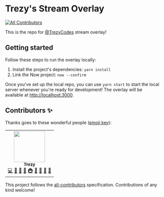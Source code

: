 # Trezy's Stream Overlay
<!-- ALL-CONTRIBUTORS-BADGE:START - Do not remove or modify this section -->
[![All Contributors](https://img.shields.io/badge/all_contributors-1-orange.svg?style=flat-square)](#contributors-)
<!-- ALL-CONTRIBUTORS-BADGE:END -->

This is the repo for [@TrezyCodes][twitch] stream overlay!

## Getting started

Follow these steps to run the overlay locally:

1. Install the project's dependencies:
  ```yarn install```
1. Link the Now project:
  ```now --confirm```

Once you've set up the local repo, you can use `yarn start` to start the local server whenever you're ready for development! The overlay will be available at [http://localhost:3000](http://localhost:3000).

[twitch]: https://twitch.tv/TrezyCodes "TrezyCodes on Twitch"

## Contributors ✨

Thanks goes to these wonderful people ([emoji key](https://allcontributors.org/docs/en/emoji-key)):

<!-- ALL-CONTRIBUTORS-LIST:START - Do not remove or modify this section -->
<!-- prettier-ignore-start -->
<!-- markdownlint-disable -->
<table>
  <tr>
    <td align="center"><a href="http://trezy.com"><img src="https://avatars2.githubusercontent.com/u/442980?v=4" width="100px;" alt=""/><br /><sub><b>Trezy</b></sub></a><br /><a href="https://github.com/trezy-studios/twitch-overlay/commits?author=trezy" title="Code">💻</a> <a href="https://github.com/trezy-studios/twitch-overlay/commits?author=trezy" title="Documentation">📖</a> <a href="#design-trezy" title="Design">🎨</a> <a href="#ideas-trezy" title="Ideas, Planning, & Feedback">🤔</a> <a href="#infra-trezy" title="Infrastructure (Hosting, Build-Tools, etc)">🚇</a> <a href="#maintenance-trezy" title="Maintenance">🚧</a> <a href="#projectManagement-trezy" title="Project Management">📆</a> <a href="#question-trezy" title="Answering Questions">💬</a> <a href="https://github.com/trezy-studios/twitch-overlay/pulls?q=is%3Apr+reviewed-by%3Atrezy" title="Reviewed Pull Requests">👀</a></td>
  </tr>
</table>

<!-- markdownlint-enable -->
<!-- prettier-ignore-end -->
<!-- ALL-CONTRIBUTORS-LIST:END -->

This project follows the [all-contributors](https://github.com/all-contributors/all-contributors) specification. Contributions of any kind welcome!